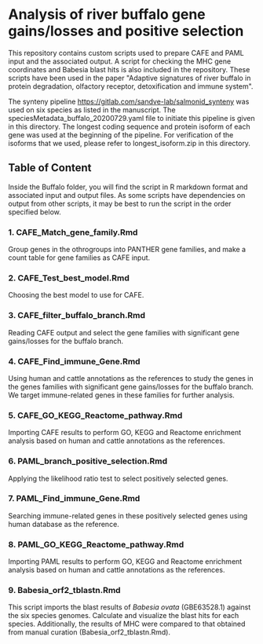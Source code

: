 # Analysis of river buffalo gene gains/losses and positive selection
This repository contains custom scripts used to prepare CAFE and PAML input and the associated output. 
A script for checking the MHC gene coordinates and Babesia blast hits is also included in the repository.
These scripts have been used in the paper "Adaptive signatures of river buffalo in protein degradation, olfactory receptor, detoxification and immune system". 

The synteny pipeline <https://gitlab.com/sandve-lab/salmonid_synteny> was used on six species as listed in the manuscript. The speciesMetadata_buffalo_20200729.yaml file to initiate this pipeline is given in this directory. The longest coding sequence and protein isoform of each gene was used at the beginning of the pipeline. For verification of the isoforms that we used, please refer to longest_isoform.zip in this directory.


## Table of Content
Inside the Buffalo folder, you will find the script in R markdown format and associated input and output files. As some scripts have dependencies on output from other scripts, it may be best to run the script in the order specified below.
### 1. CAFE_Match_gene_family.Rmd
  Group genes in the othrogroups into PANTHER gene families, and make a count table for gene families as CAFE input.
### 2. CAFE_Test_best_model.Rmd
  Choosing the best model to use for CAFE. 
### 3. CAFE_filter_buffalo_branch.Rmd
  Reading CAFE output and select the gene families with significant gene gains/losses for the buffalo branch.
### 4. CAFE_Find_immune_Gene.Rmd
  Using human and cattle annotations as the references to study the genes in the genes families with significant gene gains/losses for the buffalo branch. We target immune-related genes in these families for further analysis.
### 5. CAFE_GO_KEGG_Reactome_pathway.Rmd
  Importing CAFE results to perform GO, KEGG and Reactome enrichment analysis based on human and cattle annotations as the references.
### 6. PAML_branch_positive_selection.Rmd
  Applying the likelihood ratio test to select positively selected genes.
### 7. PAML_Find_immune_Gene.Rmd
  Searching immune-related genes in these positively selected genes using human database as the reference.
### 8. PAML_GO_KEGG_Reactome_pathway.Rmd
  Importing PAML results to perform GO, KEGG and Reactome enrichment analysis based on human and cattle annotations as the references.
### 9. Babesia_orf2_tblastn.Rmd 
  This script imports the blast results of _Babesia ovata_ (GBE63528.1) against the six species genomes.
  Calculate and visualize the blast hits for each species.
  Additionally, the results of MHC were compared to that obtained from manual curation (Babesia_orf2_tblastn.Rmd). 
